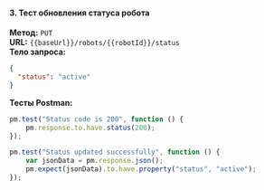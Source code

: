 #### 3. **Тест обновления статуса робота**

**Метод:** `PUT`  
**URL:** `{{baseUrl}}/robots/{{robotId}}/status`  
**Тело запроса:**

```json
{
  "status": "active"
}
```

**Тесты Postman:**

```javascript
pm.test("Status code is 200", function () {
    pm.response.to.have.status(200);
});

pm.test("Status updated successfully", function () {
    var jsonData = pm.response.json();
    pm.expect(jsonData).to.have.property("status", "active");
});
```
